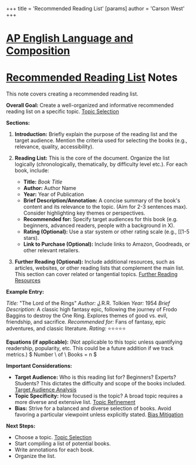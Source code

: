 +++
 title = 'Recommended Reading List'
[params]
	author = 'Carson West'
+++
# [AP English Language and Composition](./../ap-english-language-and-composition/)
# [Recommended Reading List](./../recommended-reading-list/) Notes

This note covers creating a recommended reading list.

**Overall Goal:** Create a well-organized and informative recommended reading list on a specific topic.  [Topic Selection](./../topic-selection/)

**Sections:**

1. **Introduction:** Briefly explain the purpose of the reading list and the target audience.  Mention the criteria used for selecting the books (e.g., relevance, quality, accessibility).

2. **Reading List:**  This is the core of the document.  Organize the list logically (chronologically, thematically, by difficulty level etc.).  For each book, include:
    * **Title:** *Book Title*
    * **Author:** Author Name
    * **Year:** Year of Publication
    * **Brief Description/Annotation:** A concise summary of the book's content and its relevance to the topic.  (Aim for 2-3 sentences max).  Consider highlighting key themes or perspectives.
    * **Recommended for:**  Specify target audiences for this book (e.g. beginners, advanced readers, people with a background in X).
    * **Rating (Optional):**  Use a star system or other rating scale (e.g., [[1-5 stars).
    * **Link to Purchase (Optional):**  Include links to Amazon, Goodreads, or other relevant retailers.


3. **Further Reading (Optional):**  Include additional resources, such as articles, websites, or other reading lists that complement the main list.  This section can cover related or tangential topics. [Further Reading Resources](./../further-reading-resources/)


**Example Entry:**

*Title:*  "The Lord of the Rings"
*Author:* [J](./../j/).R.R. Tolkien
*Year:* 1954
*Brief Description:* A classic high fantasy epic, following the journey of Frodo Baggins to destroy the One Ring.  Explores themes of good vs. evil, friendship, and sacrifice.
*Recommended for:* Fans of fantasy, epic adventures, and classic literature.
*Rating:* ⭐⭐⭐⭐⭐


**Equations (if applicable):**  (Not applicable to this topic unless quantifying readership, popularity, etc.  This could be a future addition if we track metrics.)   $ Number \ of \ Books = n $ 


**Important Considerations:**

* **Target Audience:** Who is this reading list for? Beginners? Experts? Students?  This dictates the difficulty and scope of the books included. [Target Audience Analysis](./../target-audience-analysis/)
* **Topic Specificity:** How focused is the topic?  A broad topic requires a more diverse and extensive list. [Topic Refinement](./../topic-refinement/)
* **Bias:** Strive for a balanced and diverse selection of books.  Avoid favoring a particular viewpoint unless explicitly stated. [Bias Mitigation](./../bias-mitigation/)

**Next Steps:**

* Choose a topic. [Topic Selection](./../topic-selection/)
* Start compiling a list of potential books.
* Write annotations for each book.
* Organize the list.



